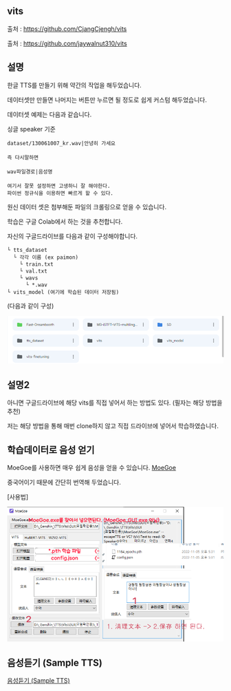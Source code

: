 ## vits

출처 : https://github.com/CjangCjengh/vits

출처 : https://github.com/jaywalnut310/vits

## 설명

한글 TTS를 만들기 위해 약간의 작업을 해두었습니다.

데이터셋만 만들면 나머지는 버튼만 누르면 될 정도로 쉽게 커스텀 해두었습니다.

데이터셋 예제는 다음과 같습니다.

싱글 speaker 기준
```
dataset/130061007_kr.wav|안녕히 가세요

즉 다시말하면

wav파일경로|음성명

여기서 잘못 설정하면 고생하니 잘 해야한다.
파이썬 정규식을 이용하면 빠르게 할 수 있다.
```

원신 데이터 셋은 첨부해둔 파일의 크롤링으로 얻을 수 있습니다.

학습은 구글 Colab에서 하는 것을 추천합니다.

자신의 구글드라이브를 다음과 같이 구성해야합니다.
```
└ tts_dataset
  └ 각각 이름 (ex paimon)
    └ train.txt
    └ val.txt
    └ wavs
      └ *.wav
└ vits_model (여기에 학습된 데이터 저장됨)
```
(다음과 같이 구성)

![ref](./참조1.png)

## 설명2
아니면 구글드라이브에 해당 vits를 직접 넣어서 하는 방법도 있다. (필자는 해당 방법을 추천)

저는 해당 방법을 통해 매번 clone하지 않고 직접 드라이브에 넣어서 학습하였습니다.

## 학습데이터로 음성 얻기

MoeGoe를 사용하면 매우 쉽게 음성을 얻을 수 있습니다.
[MoeGoe](https://github.com/CjangCjengh/MoeGoe)

중국어이기 때문에 간단히 번역해 두었습니다.

[사용법]

![ref](./참조2.png)

## 음성듣기 (Sample TTS)
[음성듣기 (Sample TTS)](https://kkt3343.github.io/vits/tts_sample3.html)

